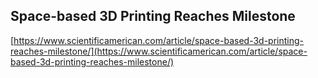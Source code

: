 ## Space-based 3D Printing Reaches Milestone
  
  [https://www.scientificamerican.com/article/space-based-3d-printing-reaches-milestone/](https://www.scientificamerican.com/article/space-based-3d-printing-reaches-milestone/)